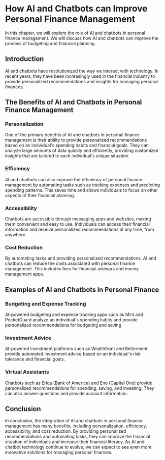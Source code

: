 How AI and Chatbots can Improve Personal Finance Management
=======================================================================================================================

In this chapter, we will explore the role of AI and chatbots in personal finance management. We will discuss how AI and chatbots can improve the process of budgeting and financial planning.

Introduction
------------

AI and chatbots have revolutionized the way we interact with technology. In recent years, they have been increasingly used in the financial industry to provide personalized recommendations and insights for managing personal finances.

The Benefits of AI and Chatbots in Personal Finance Management
--------------------------------------------------------------

### Personalization

One of the primary benefits of AI and chatbots in personal finance management is their ability to provide personalized recommendations based on an individual's spending habits and financial goals. They can analyze large amounts of data quickly and efficiently, providing customized insights that are tailored to each individual's unique situation.

### Efficiency

AI and chatbots can also improve the efficiency of personal finance management by automating tasks such as tracking expenses and predicting spending patterns. This saves time and allows individuals to focus on other aspects of their financial planning.

### Accessibility

Chatbots are accessible through messaging apps and websites, making them convenient and easy to use. Individuals can access their financial information and receive personalized recommendations at any time, from anywhere.

### Cost Reduction

By automating tasks and providing personalized recommendations, AI and chatbots can reduce the costs associated with personal finance management. This includes fees for financial advisors and money management apps.

Examples of AI and Chatbots in Personal Finance
-----------------------------------------------

### Budgeting and Expense Tracking

AI-powered budgeting and expense tracking apps such as Mint and PocketGuard analyze an individual's spending habits and provide personalized recommendations for budgeting and saving.

### Investment Advice

AI-powered investment platforms such as Wealthfront and Betterment provide automated investment advice based on an individual's risk tolerance and financial goals.

### Virtual Assistants

Chatbots such as Erica (Bank of America) and Eno (Capital One) provide personalized recommendations for spending, saving, and investing. They can also answer questions and provide account information.

Conclusion
----------

In conclusion, the integration of AI and chatbots in personal finance management has many benefits, including personalization, efficiency, accessibility, and cost reduction. By providing personalized recommendations and automating tasks, they can improve the financial situation of individuals and increase their financial literacy. As AI and chatbot technology continue to evolve, we can expect to see even more innovative solutions for managing personal finances.
